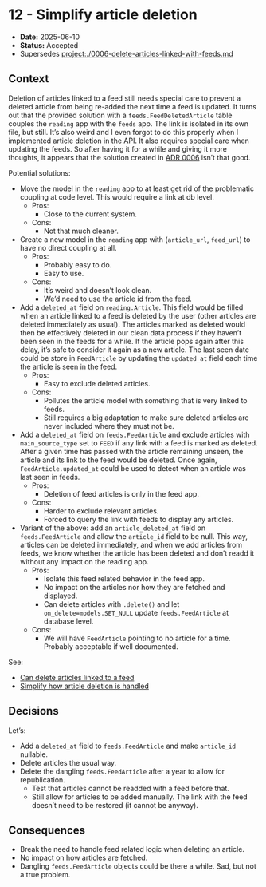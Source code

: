 <!--
SPDX-FileCopyrightText: 2023-2025 Legadilo contributors

SPDX-License-Identifier: CC-BY-SA-4.0
-->

# 12 - Simplify article deletion

* **Date:** 2025-06-10
* **Status:** Accepted
* Supersedes <project:./0006-delete-articles-linked-with-feeds.md>

## Context

Deletion of articles linked to a feed still needs special care to prevent a deleted article from being re-added the next time a feed is updated.
It turns out that the provided solution with a `feeds.FeedDeletedArticle` table couples the `reading` app with the `feeds` app.
The link is isolated in its own file, but still.
It’s also weird and I even forgot to do this properly when I implemented article deletion in the API.
It also requires special care when updating the feeds.
So after having it for a while and giving it more thoughts, it appears that the solution created in [ADR 0006](project:./0006-delete-articles-linked-with-feeds.md) isn’t that good.

Potential solutions:
- Move the model in the `reading` app to at least get rid of the problematic coupling at code level.
  This would require a link at db level.
  - Pros:
    - Close to the current system.
  - Cons:
    - Not that much cleaner.
- Create a new model in the `reading` app with (`article_url`, `feed_url`) to have no direct coupling at all.
  - Pros:
    - Probably easy to do.
    - Easy to use.
  - Cons:
    - It’s weird and doesn’t look clean.
    - We’d need to use the article id from the feed.
- Add a `deleted_at` field on `reading.Article`.
  This field would be filled when an article linked to a feed is deleted by the user (other articles are deleted immediately as usual).
  The articles marked as deleted would then be effectively deleted in our clean data process if they haven’t been seen in the feeds for a while.
  If the article pops again after this delay, it’s safe to consider it again as a new article.
  The last seen date could be store in `FeedArticle` by updating the `updated_at` field each time the article is seen in the feed.
  - Pros:
    - Easy to exclude deleted articles.
  - Cons:
    - Pollutes the article model with something that is very linked to feeds.
    - Still requires a big adaptation to make sure deleted articles are never included where they must not be.
- Add a `deleted_at` field on `feeds.FeedArticle` and exclude articles with `main_source_type` set to `FEED` if any link with a feed is marked as deleted.
  After a given time has passed with the article remaining unseen, the article and its link to the feed would be deleted.
  Once again, `FeedArticle.updated_at` could be used to detect when an article was last seen in feeds.
  - Pros:
    - Deletion of feed articles is only in the feed app.
  - Cons:
    - Harder to exclude relevant articles.
    - Forced to query the link with feeds to display any articles.
- Variant of the above: add an `article_deleted_at` field on `feeds.FeedArticle` and allow the `article_id` field to be null.
  This way, articles can be deleted immediately, and when we add articles from feeds, we know whether the article has been deleted and don’t readd it without any impact on the reading app.
  - Pros:
    - Isolate this feed related behavior in the feed app.
    - No impact on the articles nor how they are fetched and displayed.
    - Can delete articles with `.delete()` and let `on_delete=models.SET_NULL` update `feeds.FeedArticle` at database level.
  - Cons:
    - We will have `FeedArticle` pointing to no article for a time.
      Probably acceptable if well documented.

See:
- [Can delete articles linked to a feed](https://github.com/Jenselme/legadilo/issues/265)
- [Simplify how article deletion is handled](https://github.com/Jenselme/legadilo/issues/427)

## Decisions

Let’s:
- Add a `deleted_at` field to `feeds.FeedArticle` and make `article_id` nullable.
- Delete articles the usual way.
- Delete the dangling `feeds.FeedArticle` after a year to allow for republication.
  - Test that articles cannot be readded with a feed before that.
  - Still allow for articles to be added manually.
    The link with the feed doesn’t need to be restored (it cannot be anyway).

## Consequences

- Break the need to handle feed related logic when deleting an article.
- No impact on how articles are fetched.
- Dangling `feeds.FeedArticle` objects could be there a while.
  Sad, but not a true problem.
